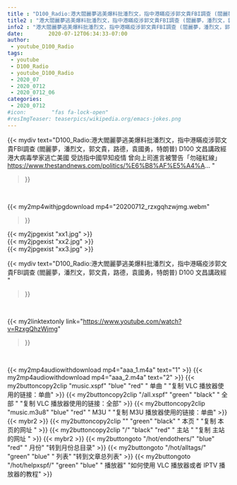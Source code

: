 ```yaml
---
title : "D100_Radio:港大閻麗夢逃美爆料批潘烈文，指中港瞞疫涉郭文貴FBI調查 (閻麗夢，潘烈文，郭文貴，路德，袁國勇，特朗普) D100 文昌講政經 "
title2 : "港大閻麗夢逃美爆料批潘烈文，指中港瞞疫涉郭文貴FBI調查 (閻麗夢，潘烈文，郭文貴，路德，袁國勇，特朗普) D100 文昌講政經 "
info2 : "港大閻麗夢逃美爆料批潘烈文，指中港瞞疫涉郭文貴FBI調查 (閻麗夢，潘烈文，郭文貴，路德，袁國勇，特朗普) D100 文昌講政經 港大病毒學家逃亡美國 受訪指中國早知疫情 曾向上司進言被警告「勿碰紅線」 https://www.thestandnews.com/politics/%E6%B8%AF%E5%A4%A... "
date:        2020-07-12T06:34:33-07:00
author:
 - youtube_D100_Radio
tags:
 - youtube
 - D100_Radio
 - youtube_D100_Radio
 - 2020_07
 - 2020_0712
 - 2020_0712_06
categories:
 - 2020_0712
#icon:        "fas fa-lock-open"
#resImgTeaser: teaserpics/wikipedia.org/emacs-jokes.png
---
```


{{< mydiv text="D100_Radio:港大閻麗夢逃美爆料批潘烈文，指中港瞞疫涉郭文貴FBI調查 (閻麗夢，潘烈文，郭文貴，路德，袁國勇，特朗普) D100 文昌講政經 港大病毒學家逃亡美國 受訪指中國早知疫情 曾向上司進言被警告「勿碰紅線」 https://www.thestandnews.com/politics/%E6%B8%AF%E5%A4%A... "
>}}
<br>


{{< my2mp4withjpgdownload mp4="20200712_rzxgqhzwjmg.webm"
>}}

{{< my2jpgexist "xx1.jpg" >}}<br>
{{< my2jpgexist "xx2.jpg" >}}<br>
{{< my2jpgexist "xx3.jpg" >}}<br>



{{< mydiv text="D100_Radio:港大閻麗夢逃美爆料批潘烈文，指中港瞞疫涉郭文貴FBI調查 (閻麗夢，潘烈文，郭文貴，路德，袁國勇，特朗普) D100 文昌講政經 "
>}}
<br>

{{< my2linktextonly link="https://www.youtube.com/watch?v=RzxgQhzWjmg"
>}}


<br>

{{< my2mp4audiowithdownload mp4="aaa_1.m4a"    text="1" >}}
{{< my2mp4audiowithdownload mp4="aaa_2.m4a"    text="2" >}}
{{< my2buttoncopy2clip "music.xspf"        "blue"   "red"    " 单曲 "  "复制 VLC 播放器使用的链接：单曲" >}} {{< my2buttoncopy2clip "/all.xspf"         "green"  "black"  " 全部 "  "复制 VLC 播放器使用的链接：全部" >}} {{< my2buttoncopy2clip "music.m3u8"        "blue"   "red"    " M3U  "    "复制 M3U 播放器使用的链接：单曲" >}} {{< mybr2 >}} {{< my2buttoncopy2clip ""                  "green"  "black"  " 本页 "    "复制 本页的网址 " >}} {{< my2buttoncopy2clip "/"                 "black"  "red"    " 主站 "    "复制 主站的网址 " >}} {{< mybr2 >}} {{< my2buttongoto      "/hot/endothers/"   "blue"   "red"    " 月份"   "转到月份总目录" >}} {{< my2buttongoto      "/hot/alltags/"     "green"  "blue"   " 列表"   "转到文章总列表" >}} {{< my2buttongoto      "/hot/helpxspf/"    "green"  "blue"   " 播放器" "如何使用 VLC 播放器或者 IPTV 播放器的教程" >}} 
